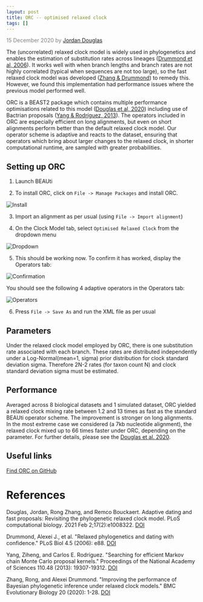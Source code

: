 ```yaml
---
layout: post
title: ORC -- optimised relaxed clock
tags: []
---
```


<p style="color:gray">15 December 2020 by <a href="mailto:jordan.douglas@auckland.ac.nz">Jordan Douglas</a></p>


The (uncorrelated) relaxed clock model is widely used in phylogenetics and enables the estimation of substitution rates across lineages ([Drummond et al, 2006](https://doi.org/10.1371/journal.pbio.0040088)). It works well with when branch lengths and branch rates are not highly correlated (typical when sequences are not too large), so the fast relaxed clock model was developed ([Zhang & Drummond](https://www.doi.org/10.1186/s12862-020-01609-4)) to remedy this. However, we found this implementation had performance issues where the previous model performed well.

ORC is a BEAST2 package which contains multiple performance optimisations related to this model ([Douglas et al, 2020](https://doi.org/10.1101/2020.09.09.289124)) including use of Bactrian proposals ([Yang & Rodríguez, 2013](https://doi.org/10.1073/pnas.1311790110)). The operators included in ORC are especially efficient on long alignments, but even on short alignments perform better than the default relaxed clock model. Our operator scheme is adaptive and reacts to the dataset, ensuring that operators which bring about larger changes to the relaxed clock, in shorter computational runtime, are sampled with greater probabilities.


## Setting up ORC

1) Launch BEAUti

2) To install ORC, click on `File -> Manage Packages` and install ORC.
    
![Install](https://raw.githubusercontent.com/jordandouglas/ORC/master/figs/fig2.png)

3) Import an alignment as per usual (using `File -> Import alignment`)

4) On the Clock Model tab, select `Optimised Relaxed Clock` from the dropdown menu

![Dropdown](https://raw.githubusercontent.com/jordandouglas/ORC/master/figs/fig3.png)

5) This should be working now. To confirm it has worked, display the Operators tab:

  ![Confirmation](https://raw.githubusercontent.com/jordandouglas/ORC/master/figs/fig4.png)

You should see the following 4 adaptive operators in the Operators tab:

![Operators](https://raw.githubusercontent.com/jordandouglas/ORC/master/figs/fig5.png)


6) Press `File -> Save As` and run the XML file as per usual

## Parameters

Under the relaxed clock model employed by ORC, there is one substitution rate associated with each branch. These rates are distributed independently under a Log-Normal(mean=1, sigma) prior distribution for clock standard deviation sigma. 
Therefore 2N-2 rates (for taxon count N) and clock standard deviation sigma must be estimated.

## Performance

Averaged across 8 biological datasets and 1 simulated dataset, ORC yielded a relaxed clock mixing rate between 1.2 and 13 times as fast as the standard BEAUti operator scheme. The improvement is stronger on long alignments. In the most extreme case we considered (a 7kb nucleotide alignment), the relaxed clock mixed up to 66 times faster under ORC, depending on the parameter. For further details, please see the [Douglas et al. 2020](https://doi.org/10.1101/2020.09.09.289124).




## Useful links

[Find ORC on GitHub](https://github.com/jordandouglas/ORC)


# References

Douglas, Jordan, Rong Zhang, and Remco Bouckaert. Adaptive dating and fast proposals: Revisiting the phylogenetic relaxed clock model. PLoS computational biology. 2021 Feb 2;17(2):e1008322. [DOI](https://doi.org/10.1371/journal.pcbi.1008322)

Drummond, Alexei J., et al. "Relaxed phylogenetics and dating with confidence." PLoS Biol 4.5 (2006): e88. [DOI](https://doi.org/10.1371/journal.pbio.0040088)

Yang, Ziheng, and Carlos E. Rodríguez. "Searching for efficient Markov chain Monte Carlo proposal kernels." Proceedings of the National Academy of Sciences 110.48 (2013): 19307-19312. [DOI](https://doi.org/10.1073/pnas.1311790110)

Zhang, Rong, and Alexei Drummond. "Improving the performance of Bayesian phylogenetic inference under relaxed clock models." BMC Evolutionary Biology 20 (2020): 1-28.  [DOI](https://www.doi.org/10.1186/s12862-020-01609-4)

